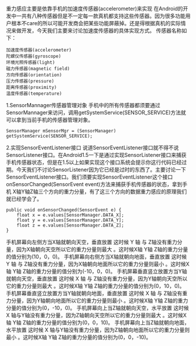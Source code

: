 重力感应主要是依靠手机的加速度传感器(accelerometer)来实现
在Android的开发中一共有八种传感器但是不一定每一款真机都支持这些传感器。因为很多功能用户根本不care的所以可能开发商会把某些功能屏蔽掉。还是得根据真机的实际情况来做开发，今天我们主要来讨论加速度传感器的具体实现方式。
传感器名称如下：
```  
加速度传感器(accelerometer)
陀螺仪传感器(gyroscope)
环境光照传感器(light)
磁力传感器(magnetic field)
方向传感器(orientation)
压力传感器(pressure)
距离传感器(proximity)
温度传感器(temperature)
```
1.SensorMannager传感器管理对象
手机中的所有传感器都须要通过SensorMannager来访问，调用getSystemService(SENSOR_SERVICE)方法就可以拿到当前手机的传感器管理对象。
```  
SensorManager mSensorMgr = (SensorManager) getSystemService(SENSOR_SERVICE); 
```
2.实现SensorEventListener接口
说道SensorEventListener接口就不得不说SensorListener接口。在Android1.5一下是通过实现SensorListener接口来捕获手机传感器状态，但是在1.5以上如果实现这个接口系统会提示你这行代码已经过期。今天我们不讨论SensorListener因为它已经是过时的东西了。主要讨论一下SensorEventListener接口。我们须要实现SensorEventListener这个接口 onSensorChanged(SensorEvent event)方法来捕获手机传感器的状态，拿到手机 X轴Y轴Z轴三个方向的重力分量，有了这三个方向的数据重力感应的原理我们就已经学会了。
```  
public void onSensorChanged(SensorEvent e) { 
	float x = e.values[SensorManager.DATA_X]; 
	float y = e.values[SensorManager.DATA_Y]; 
	float z = e.values[SensorManager.DATA_Z]; 
} 
```
手机屏幕向左侧方当X轴就朝向天空，垂直放置 这时候 Y 轴 与 Z轴没有重力分量，因为X轴朝向天空所以它的重力分量则最大 。这时候X轴 Y轴 Z轴的重力分量的值分别为(10，0，0)。
手机屏幕向右侧方当X轴就朝向地面，垂直放置 这时候 Y 轴 与 Z轴没有重力分量，因为X轴朝向地面所以它的重力分量则最小 。这时候X轴 Y轴 Z轴的重力分量的值分别为(-10，0，0)。
手机屏幕垂直竖立放置方当Y轴就朝向天空，垂直放置 这时候 X 轴 与 Z轴没有重力分量，因为Y轴朝向天空所以它的重力分量则最大 。这时候X轴 Y轴 Z轴的重力分量的值分别为(0，10，0)。
手机屏幕垂直竖立放置方当Y轴就朝向地面，垂直放置 这时候 X 轴 与 Z轴没有重力分量，因为Y轴朝向地面所以它的重力分量则最小 。这时候X轴 Y轴 Z轴的重力分量的值分别为(0，-10，0)。
手机屏幕向上当Z轴就朝向天空，水平放置 这时候 X 轴与Y轴没有重力分量，因为Z轴朝向天空所以它的重力分量则最大 。这时候X轴 Y轴 Z轴的重力分量的值分别为(0，0，10)。
手机屏幕向上当Z轴就朝向地面，水平放置 这时候 X 轴与Y轴没有重力分量，因为Z轴朝向地面所以它的重力分量则最小 。这时候X轴 Y轴 Z轴的重力分量的值分别为(0，0，-10)。